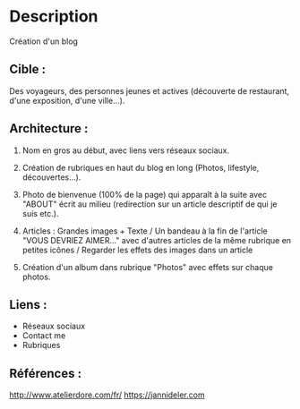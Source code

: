 # Description
Création d'un blog

## Cible :
Des voyageurs, des personnes jeunes et actives (découverte de restaurant, d'une exposition, d'une ville...).

## Architecture :
1. Nom en gros au début, avec liens vers réseaux sociaux. 

2. Création de rubriques en haut du blog en long (Photos, lifestyle, découvertes...).

4. Photo de bienvenue (100% de la page) qui apparaît à la suite avec "ABOUT" écrit au milieu (redirection sur un article descriptif de qui je suis etc.).

5. Articles : Grandes images + Texte / Un bandeau à la fin de l'article "VOUS DEVRIEZ AIMER..." avec d'autres articles de la même rubrique en petites icônes / Regarder les effets des images dans un article

6. Création d'un album dans rubrique "Photos" avec effets sur chaque photos. 


## Liens :
- Réseaux sociaux
- Contact me
- Rubriques


## Références : 
http://www.atelierdore.com/fr/
https://jannideler.com

